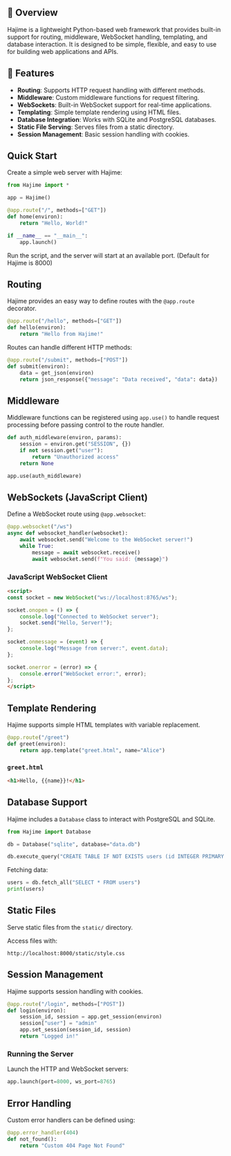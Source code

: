 ## 🚀 Overview
Hajime is a lightweight Python-based web framework that provides built-in support for routing, middleware, WebSocket handling, templating, and database interaction. It is designed to be simple, flexible, and easy to use for building web applications and APIs.

## 📌 Features
- **Routing**: Supports HTTP request handling with different methods.
- **Middleware**: Custom middleware functions for request filtering.
- **WebSockets**: Built-in WebSocket support for real-time applications.
- **Templating**: Simple template rendering using HTML files.
- **Database Integration**: Works with SQLite and PostgreSQL databases.
- **Static File Serving**: Serves files from a static directory.
- **Session Management**: Basic session handling with cookies.

## Quick Start
Create a simple web server with Hajime:

```python
from Hajime import *

app = Hajime()

@app.route("/", methods=["GET"])
def home(environ):
    return "Hello, World!"

if __name__ == "__main__":
    app.launch()
```

Run the script, and the server will start at an available port. (Default for Hajime is 8000)

## Routing
Hajime provides an easy way to define routes with the `@app.route` decorator.

```python
@app.route("/hello", methods=["GET"])
def hello(environ):
    return "Hello from Hajime!"
```

Routes can handle different HTTP methods:

```python
@app.route("/submit", methods=["POST"])
def submit(environ):
    data = get_json(environ)
    return json_response({"message": "Data received", "data": data})
```

## Middleware
Middleware functions can be registered using `app.use()` to handle request processing before passing control to the route handler.

```python
def auth_middleware(environ, params):
    session = environ.get("SESSION", {})
    if not session.get("user"):
        return "Unauthorized access"
    return None

app.use(auth_middleware)
```

##  WebSockets (JavaScript Client)
Define a WebSocket route using `@app.websocket`:

```python
@app.websocket("/ws")
async def websocket_handler(websocket):
    await websocket.send("Welcome to the WebSocket server!")
    while True:
        message = await websocket.receive()
        await websocket.send(f"You said: {message}")
```

### JavaScript WebSocket Client
```html
<script>
const socket = new WebSocket("ws://localhost:8765/ws");

socket.onopen = () => {
    console.log("Connected to WebSocket server");
    socket.send("Hello, Server!");
};

socket.onmessage = (event) => {
    console.log("Message from server:", event.data);
};

socket.onerror = (error) => {
    console.error("WebSocket error:", error);
};
</script>
```

## Template Rendering
Hajime supports simple HTML templates with variable replacement.

```python
@app.route("/greet")
def greet(environ):
    return app.template("greet.html", name="Alice")
```

### `greet.html`
```html
<h1>Hello, {{name}}!</h1>
```

## Database Support
Hajime includes a `Database` class to interact with PostgreSQL and SQLite.

```python
from Hajime import Database

db = Database("sqlite", database="data.db")

db.execute_query("CREATE TABLE IF NOT EXISTS users (id INTEGER PRIMARY KEY, name TEXT)")
```

Fetching data:
```python
users = db.fetch_all("SELECT * FROM users")
print(users)
```

## Static Files
Serve static files from the `static/` directory.

Access files with:
```
http://localhost:8000/static/style.css
```

## Session Management
Hajime supports session handling with cookies.

```python
@app.route("/login", methods=["POST"])
def login(environ):
    session_id, session = app.get_session(environ)
    session["user"] = "admin"
    app.set_session(session_id, session)
    return "Logged in!"
```

### Running the Server
Launch the HTTP and WebSocket servers:
```python
app.launch(port=8000, ws_port=8765)
```

## Error Handling
Custom error handlers can be defined using:
```python
@app.error_handler(404)
def not_found():
    return "Custom 404 Page Not Found"
```